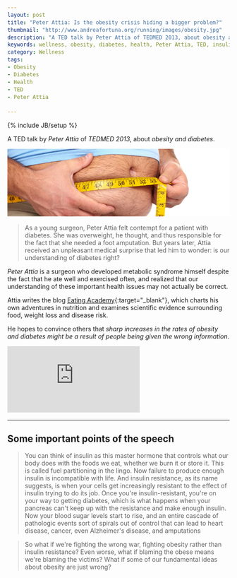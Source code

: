 ```yaml
---
layout: post
title: "Peter Attia: Is the obesity crisis hiding a bigger problem?"
thumbnail: "http://www.andreafortuna.org/running/images/obesity.jpg"
description: "A TED talk by Peter Attia of TEDMED 2013, about obesity and diabetes"
keywords: wellness, obesity, diabetes, health, Peter Attia, TED, insulin
category: Wellness
tags: 
- Obesity
- Diabetes
- Health
- TED
- Peter Attia

---
```

{% include JB/setup %}

A TED talk by *Peter Attia* of *TEDMED 2013*, about *obesity and diabetes*.

![Obesity](/running/images/obesity.jpg)

<!-- more -->

>As a young surgeon, Peter Attia felt contempt for a patient with diabetes. She was overweight, he thought, and thus responsible for the fact that she needed a foot amputation. But years later, Attia received an unpleasant medical surprise that led him to wonder: is our understanding of diabetes right?

*Peter Attia* is a surgeon who developed metabolic syndrome himself despite the fact that he ate well and exercised often, and realized that our understanding of these important health issues may not actually be correct. 

Attia writes the blog [Eating Academy](http://eatingacademy.com/){:target="_blank"}, which charts his own adventures in nutrition and examines scientific evidence surrounding food, weight loss and disease risk. 

He hopes to convince others that *sharp increases in the rates of obesity and diabetes might be a result of people being given the wrong information*.

<div class="video-container">
<iframe src="https://embed-ssl.ted.com/talks/peter_attia_what_if_we_re_wrong_about_diabetes.html"  frameborder="0" scrolling="no" webkitAllowFullScreen mozallowfullscreen allowFullScreen></iframe>
</div>

<hr>

Some important points of the speech
--

>You can think of insulin as this master hormone that controls what our body does with the foods we eat, whether we burn it or store it. This is called fuel partitioning in the lingo. Now failure to produce enough insulin is incompatible with life. And insulin resistance, as its name suggests, is when your cells get increasingly resistant to the effect of insulin trying to do its job. Once you're insulin-resistant, you're on your way to getting diabetes, which is what happens when your pancreas can't keep up with the resistance and make enough insulin. Now your blood sugar levels start to rise, and an entire cascade of pathologic events sort of spirals out of control that can lead to heart disease, cancer, even Alzheimer's disease, and amputations

>So what if we're fighting the wrong war, fighting obesity rather than insulin resistance? Even worse, what if blaming the obese means we're blaming the victims? What if some of our fundamental ideas about obesity are just wrong?
